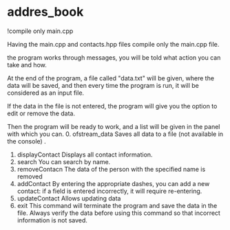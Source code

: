 # addres_book
!compile only main.cpp

Having the main.cpp and contacts.hpp files compile only the main.cpp file.

the program works through messages, you will be told what action you can take and how.

At the end of the program, a file called "data.txt" will be given, where the data will be saved, and then every time the program is run, it will be considered as an input file.

If the data in the file is not entered, the program will give you the option to edit or remove the data.

Then the program will be ready to work, and a list will be given in the panel with which you can.
0.  ofstream_data
    Saves all data to a file (not available in the console) .
1.  displayContact
    Displays all contact information.
2.  search
    You can search by name.
3.  removeContacn
    The data of the person with the specified name is removed
4.  addContact
    By entering the appropriate dashes, you can add a new contact: if a field is entered incorrectly, it will require re-entering.
5.  updateContact
    Allows updating data
6.  exit
    This command will terminate the program and save the data in the file. Always verify the data before using this command so that incorrect information is not saved.


